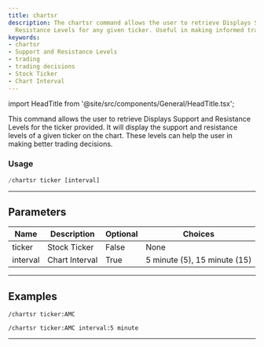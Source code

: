 ```yaml
---
title: chartsr
description: The chartsr command allows the user to retrieve Displays Support and
  Resistance Levels for any given ticker. Useful in making informed trading decisions.
keywords:
- chartsr
- Support and Resistance Levels
- trading
- trading decisions
- Stock Ticker
- Chart Interval
---
```


import HeadTitle from '@site/src/components/General/HeadTitle.tsx';

<HeadTitle title="charts: chartsr - Discord Reference | OpenBB Bot Docs" />

This command allows the user to retrieve Displays Support and Resistance Levels for the ticker provided. It will display the support and resistance levels of a given ticker on the chart. These levels can help the user in making better trading decisions.

### Usage

```python wordwrap
/chartsr ticker [interval]
```

---

## Parameters

| Name | Description | Optional | Choices |
| ---- | ----------- | -------- | ------- |
| ticker | Stock Ticker | False | None |
| interval | Chart Interval | True | 5 minute (5), 15 minute (15) |


---

## Examples

```
/chartsr ticker:AMC
```
```
/chartsr ticker:AMC interval:5 minute
```

---
